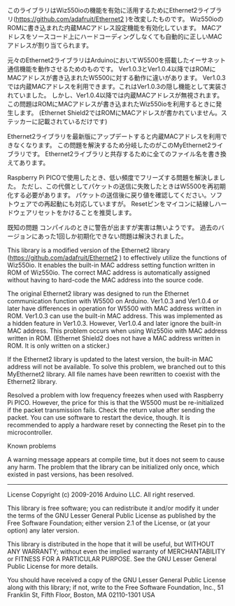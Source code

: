 このライブラリはWiz550ioの機能を有効に活用するためにEthernet2ライブラリ(https://github.com/adafruit/Ethernet2 )を改変したものです。
Wiz550ioのROMに書き込まれた内蔵MACアドレス設定機能を有効化しています。
MACアドレスをソースコード上にハードコーディングしなくても自動的に正しいMACアドレスが割り当てられます。

元々のEthernet2ライブラリはArduinoにおいてW5500を搭載したイーサネット通信機能を動作させるためのものです。
Ver1.0.3とVer1.0.4以降ではROMにMACアドレスが書き込まれたW5500に対する動作に違いがあります。
Ver1.0.3では内蔵MACアドレスを利用できます。これはVer1.0.3の隠し機能として実装されていました。
しかし、Ver1.0.4以降では内蔵MACアドレスが無視されます。
この問題はROMにMACアドレスが書き込まれたWiz550ioを利用するときに発生します。
(Ethernet Shield2ではROMにMACアドレスが書かれていません。ステッカーに記載されているだけです)

Ethernet2ライブラリを最新版にアップデートすると内蔵MACアドレスを利用できなくなります。
この問題を解決するため分岐したのがこのMyEthernet2ライブラリです。
Ethernet2ライブラリと共存するために全てのファイル名を書き換えてあります。

Raspberry Pi PICOで使用したとき、低い頻度でフリーズする問題を解決しました。
ただし、この代償としてパケットの送信に失敗したときはW5500を再初期化する必要があります。
パケットの送信後に戻り値を確認してください。ソフトウェアでの再起動にも対応していますが。
Resetピンをマイコンに結線しハードウェアリセットをかけることを推奨します。

既知の問題
コンパイルのときに警告が出ますが実害は無いようです。
過去のバージョンにあった1回しか初期化できない問題は解決されました。



This library is a modified version of the Ethernet2 library (https://github.com/adafruit/Ethernet2 ) to effectively utilize the functions of Wiz550io.
It enables the built-in MAC address setting function written in ROM of Wiz550io.
The correct MAC address is automatically assigned without having to hard-code the MAC address into the source code.

The original Ethernet2 library was designed to run the Ethernet communication function with W5500 on Arduino.
Ver1.0.3 and Ver1.0.4 or later have differences in operation for W5500 with MAC address written in ROM.
Ver1.0.3 can use the built-in MAC address. This was implemented as a hidden feature in Ver1.0.3.
However, Ver1.0.4 and later ignore the built-in MAC address.
This problem occurs when using Wiz550io with MAC address written in ROM.
(Ethernet Shield2 does not have a MAC address written in ROM. It is only written on a sticker.)

If the Ethernet2 library is updated to the latest version, the built-in MAC address will not be available.
To solve this problem, we branched out to this MyEthernet2 library.
All file names have been rewritten to coexist with the Ethernet2 library.

Resolved a problem with low frequency freezes when used with Raspberry Pi PICO.
However, the price for this is that the W5500 must be re-initialized if the packet transmission fails.
Check the return value after sending the packet. You can use software to restart the device, though.
It is recommended to apply a hardware reset by connecting the Reset pin to the microcontroller.

Known problems

A warning message appears at compile time, but it does not seem to cause any harm.
The problem that the library can be initialized only once, which existed in past versions, has been resolved.

-----------------------------------------------------------------------------------------------------
License
Copyright (c) 2009-2016 Arduino LLC. All right reserved.

This library is free software; you can redistribute it and/or modify it under the terms of the GNU Lesser General Public License as published by the Free Software Foundation; either version 2.1 of the License, or (at your option) any later version.

This library is distributed in the hope that it will be useful, but WITHOUT ANY WARRANTY; without even the implied warranty of MERCHANTABILITY or FITNESS FOR A PARTICULAR PURPOSE. See the GNU Lesser General Public License for more details.

You should have received a copy of the GNU Lesser General Public License along with this library; if not, write to the Free Software Foundation, Inc., 51 Franklin St, Fifth Floor, Boston, MA 02110-1301 USA

